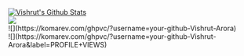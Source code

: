 <a href="https://github.com/Vishrut-Arora">
<img align="center" alt="Vishrut's Github Stats" src="https://github-readme-stats.codestackr.vercel.app/api?username=Vishrut-Arora&show_icons=true&hide_border=true&count_private=true&include_all_commits=true&theme=radical" /></a>
<br>
<a href="https://github.com/Vishrut-Arora">
  <img align="center" src="https://github-readme-stats.anuraghazra1.vercel.app/api/top-langs/?username=Vishrut-Arora&layout=compact&theme=radical" />
</a>
<br>
![](https://komarev.com/ghpvc/?username=your-github-Vishrut-Arora)
<br>
![](https://komarev.com/ghpvc/?username=your-github-Vishrut-Arora&label=PROFILE+VIEWS)
